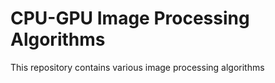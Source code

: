 # CPU-GPU Image Processing Algorithms
 This repository contains various image processing algorithms

